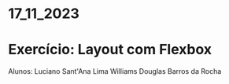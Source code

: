 # 17_11_2023
# Exercício: Layout com Flexbox
Alunos: Luciano Sant'Ana Lima
        Williams Douglas Barros da Rocha
